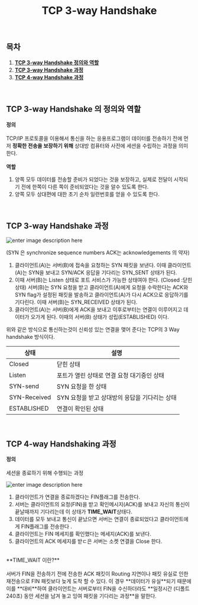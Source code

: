 <div align="center">
  <br />
  <h1> TCP 3-way Handshake</h1>
  <br />
</div>

## 목차

1. [**TCP 3-way Handshake 정의와 역할**](#1)
2. [**TCP 3-way Handshake 과정**](#2)
3. [**TCP 4-way Handshake 과정**](#3)

<br />

<div id="1"></div>

## TCP 3-way Handshake 의 정의와 역할

**정의**<br /><br />
TCP/IP 프로토콜을 이용해서 통신을 하는 응용프로그램이 데이터를 전송하기 전에 먼저 **정확한 전송을 보장하기 위해** 상대방 컴퓨터와 사전에 세션을 수립하는 과정을 의미한다. 
<br/><br />
**역할**
1. 양쪽 모두 데이터를 전송할 준비가 되었다는 것을 보장하고, 실제로 전달이 시작되기 전에 한쪽이 다른 쪽이 준비되었다는 것을 알수 있도록 한다. 
2. 양쪽 모두 상대편에 대한 초기 순차 일련번호를 얻을 수 있도록 한다.
<br />

<div id="2"></div>

## TCP 3-way Handshake 과정


![enter image description here](https://t1.daumcdn.net/cfile/tistory/99FB2A3D5B32ED7B0B)

(SYN 은 synchronize sequence numbers ACK는 acknowledgements 의 약자)

1. 클라이언트(A)는 서버(B)에 접속을 요청하는 SYN 패킷을 보낸다. 이때 클라이언트(A)는 SYN을 보내고 SYN/ACK 응답을 기다리는 SYN_SENT 상태가 된다.
2. 이때 서버(B)는 Listen 상태로 포트 서비스가 가능한 상태여야 한다. (Closed :닫힌상태) 서버(B)는 SYN 요청을 받고 클라이언트(A)에게 요청을 수락한다는 ACK와 SYN flag가 설정된 패킷을 발송하고 클라이언트(A)가 다시 ACK으로 응답하기를 기다린다. 이때 서버(B)는 SYN_RECEIVED 상태가 된다.
3. 클라이언트(A)는 서버(B)에게 ACK을 보내고 이후로부터는 연결이 이루어지고 데이터가 오가게 된다. 이때의 서버(B) 상태가 성립(ESTABLISHED) 이다.

위와 같은 방식으로 통신하는것이 신뢰성 있는 연결을 맺어 준다는 TCP의 3 Way handshake 방식이다.

 
| 상태 | 설명 |
|--|--|
| Closed  | 닫힌 상태  |
| Listen  | 포트가 열린 상태로 연결 요청 대기중인 상태  |
| SYN-send| SYN 요청을 한 상태  |
| SYN-Received  | SYN 요청을 받고 상대방의 응답을 기다리는 상태  |
| ESTABLISHED | 연결이 확인된 상태  |


<br />

<div id="3"></div>

## TCP 4-way Handshaking 과정
**정의** <br /><br />
세션을 종료하기 위해 수행되는 과정 

![enter image description here](https://t1.daumcdn.net/cfile/tistory/2152353F52F1C02835)

1. 클라이언트가 연결을 종료하겠다는 FIN플래그를 전송한다.
2. 서버는 클라이언트의 요청(FIN)을 받고 확인메시지(ACK)를 보내고 자신의 통신이 끝날때까지 기다리는데 이 상태가 **TIME_WAIT**상태다.  
3. 데이터를 모두 보내고 통신이 끝났으면 서버는 연결이 종료되었다고 클라이언트에게 FIN플래그를 전송한다 .
4. 클라이언트는 FIN 메세지를 확인했다는 메세지(ACK)를 보낸다.
5. 클라이언트의 ACK 메세지를 받ㄷ은 서버는 소켓 연결을 Close 한다. 
<br />
**TIME_WAIT 이란?**<br />
<br />
서버가 FIN을 전송하기 전에 전송한 ACK 패킷이 Routing 지연이나 패킷 유실로 인한 재전송으로 FIN 패킷보다 늦게 도착 할 수 있다. 이 경우 **데이터가 유실**되기 때문에 이를 **대비**하여 클라이언트는 서버로부터 FIN을 수신하더라도 **일정시간 (디폴트 240초) 동안 세션을 남겨 놓고 잉여 패킷을 기다리는 과정**을 말한다.  
  
  
